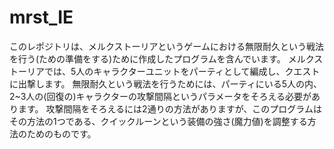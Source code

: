 # mrst_IE
このレポジトリは、メルクストーリアというゲームにおける無限耐久という戦法を行う(ための準備をする)ために作成したプログラムを含んでいます。
メルクストーリアでは、5人のキャラクターユニットをパーティとして編成し、クエストに出撃します。
無限耐久という戦法を行うためには、パーティにいる5人の内、2~3人の(回復の)キャラクターの攻撃間隔というパラメータをそろえる必要があります。
攻撃間隔をそろえるには2通りの方法がありますが、このプログラムはその方法の1つである、クイックルーンという装備の強さ(魔力値)を調整する方法のためのものです。

